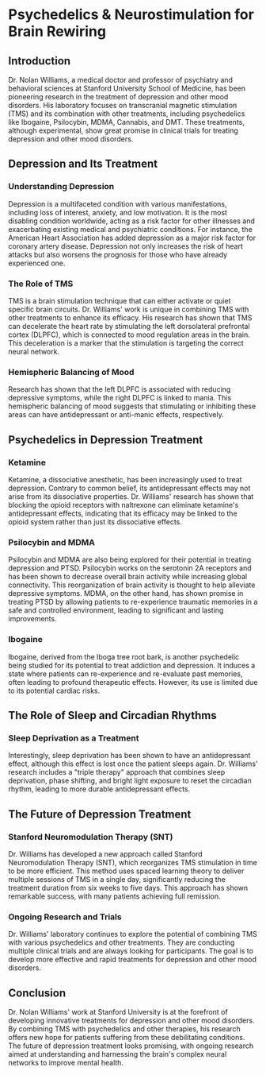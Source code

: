# Psychedelics & Neurostimulation for Brain Rewiring

## Introduction

Dr. Nolan Williams, a medical doctor and professor of psychiatry and behavioral sciences at Stanford University School of Medicine, has been pioneering research in the treatment of depression and other mood disorders. His laboratory focuses on transcranial magnetic stimulation (TMS) and its combination with other treatments, including psychedelics like Ibogaine, Psilocybin, MDMA, Cannabis, and DMT. These treatments, although experimental, show great promise in clinical trials for treating depression and other mood disorders.

## Depression and Its Treatment

### Understanding Depression

Depression is a multifaceted condition with various manifestations, including loss of interest, anxiety, and low motivation. It is the most disabling condition worldwide, acting as a risk factor for other illnesses and exacerbating existing medical and psychiatric conditions. For instance, the American Heart Association has added depression as a major risk factor for coronary artery disease. Depression not only increases the risk of heart attacks but also worsens the prognosis for those who have already experienced one.

### The Role of TMS

TMS is a brain stimulation technique that can either activate or quiet specific brain circuits. Dr. Williams' work is unique in combining TMS with other treatments to enhance its efficacy. His research has shown that TMS can decelerate the heart rate by stimulating the left dorsolateral prefrontal cortex (DLPFC), which is connected to mood regulation areas in the brain. This deceleration is a marker that the stimulation is targeting the correct neural network.

### Hemispheric Balancing of Mood

Research has shown that the left DLPFC is associated with reducing depressive symptoms, while the right DLPFC is linked to mania. This hemispheric balancing of mood suggests that stimulating or inhibiting these areas can have antidepressant or anti-manic effects, respectively.

## Psychedelics in Depression Treatment

### Ketamine

Ketamine, a dissociative anesthetic, has been increasingly used to treat depression. Contrary to common belief, its antidepressant effects may not arise from its dissociative properties. Dr. Williams' research has shown that blocking the opioid receptors with naltrexone can eliminate ketamine's antidepressant effects, indicating that its efficacy may be linked to the opioid system rather than just its dissociative effects.

### Psilocybin and MDMA

Psilocybin and MDMA are also being explored for their potential in treating depression and PTSD. Psilocybin works on the serotonin 2A receptors and has been shown to decrease overall brain activity while increasing global connectivity. This reorganization of brain activity is thought to help alleviate depressive symptoms. MDMA, on the other hand, has shown promise in treating PTSD by allowing patients to re-experience traumatic memories in a safe and controlled environment, leading to significant and lasting improvements.

### Ibogaine

Ibogaine, derived from the Iboga tree root bark, is another psychedelic being studied for its potential to treat addiction and depression. It induces a state where patients can re-experience and re-evaluate past memories, often leading to profound therapeutic effects. However, its use is limited due to its potential cardiac risks.

## The Role of Sleep and Circadian Rhythms

### Sleep Deprivation as a Treatment

Interestingly, sleep deprivation has been shown to have an antidepressant effect, although this effect is lost once the patient sleeps again. Dr. Williams' research includes a "triple therapy" approach that combines sleep deprivation, phase shifting, and bright light exposure to reset the circadian rhythm, leading to more durable antidepressant effects.

## The Future of Depression Treatment

### Stanford Neuromodulation Therapy (SNT)

Dr. Williams has developed a new approach called Stanford Neuromodulation Therapy (SNT), which reorganizes TMS stimulation in time to be more efficient. This method uses spaced learning theory to deliver multiple sessions of TMS in a single day, significantly reducing the treatment duration from six weeks to five days. This approach has shown remarkable success, with many patients achieving full remission.

### Ongoing Research and Trials

Dr. Williams' laboratory continues to explore the potential of combining TMS with various psychedelics and other treatments. They are conducting multiple clinical trials and are always looking for participants. The goal is to develop more effective and rapid treatments for depression and other mood disorders.

## Conclusion

Dr. Nolan Williams' work at Stanford University is at the forefront of developing innovative treatments for depression and other mood disorders. By combining TMS with psychedelics and other therapies, his research offers new hope for patients suffering from these debilitating conditions. The future of depression treatment looks promising, with ongoing research aimed at understanding and harnessing the brain's complex neural networks to improve mental health.